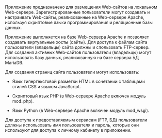 Приложение предназначено для размещения Web-сайтов на локальном Web-сервере.
Зарегистрированные пользователи могут создавать и настраивать Web-сайты,
реализованные на Web-сервере Apache, используя скриптовые языки программирования
и реляционные базы данных.

Приложение выполняется на базе Web-сервера Apache и позволяет создавать
виртуальные хосты (сайты). Для доступа к файлам сайта пользователи (владельцы)
сайта должны и спользовать FTP-сервер. Для создания активных Web-сайтов
пользователи (владельцы) могут использовать базу данных, реализованную на базе
сервера БД MariaDB.

Для создания страниц сайта пользователи могут использовать:

- Язык гипертекстовой разметки HTML в сочетании с таблицами стилей CSS и
языком JavaScript.

- Скриптовый язык PHP (в Web-сервере Apache включен модуль mod_php).

- Язык Python (в Web-сервере Apache включен модуль mod_wsgi).

Для доступа к предоставляемым сервисам (FTP, БД) пользователи должны использовать
имя пользователя и пароль, которые они используют для доступа к личному кабинету в приложении.
